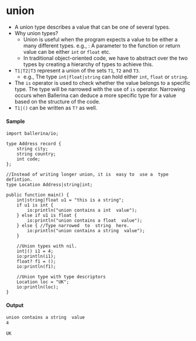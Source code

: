# union

- A union type describes a value that can be one of several types.
- Why union types?
    - Union is useful when the program expects a value to be either a many   different types.  e.g., : A  parameter  to the function or  return value  can be either  `int` or `float` etc.     
    - In traditional object-oriented code, we have to abstract over the two types by creating a hierarchy of types to achieve this.
- `T1|T2|T3` represent a union of the  sets  `T1`, `T2` and `T3`. 
    - e.g., The type `int|float|string` can hold either `int`, `float` or `string`.
- The  `is` operator is  used to check whether the value  belongs to a specific type.   The type will be narrowed  with the use of `is` operator. Narrowing occurs when Ballerina can deduce a more specific type for a value based on the structure of the code.
- `T1|()` can be written as `T?` as  well.

#### Sample

<!-- MARKDOWN-AUTO-DOCS:START (CODE:src=./../../code/union.bal) -->
<!-- The below code snippet is automatically added from ./../../code/union.bal -->
```bal
import ballerina/io;

type Address record {
    string city;
    string country;
    int code;
};

//Instead of writing longer union, it is  easy to  use a  type defintion.
type Location Address|string|int;

public function main() {
    int|string|float u1 = "this is a string";
    if u1 is int {
        io:println("union contains a int  value");
    } else if u1 is float {
        io:println("union contains a float  value");
    } else { //Type narrowed  to  string  here.
        io:println("union contains a string  value");
    }

    //Union types with nil.
    int|() i1 = 4;
    io:println(i1);
    float? f1 = ();
    io:println(f1);

    //Union type with type descriptors
    Location loc = "UK";
    io:println(loc);
}
```
<!-- The below code snippet is automatically added from ./../../code/union.bal -->
<!-- MARKDOWN-AUTO-DOCS:END -->

#### Output

<!-- MARKDOWN-AUTO-DOCS:START (CODE:src=./../../code/union.bash) -->
<!-- The below code snippet is automatically added from ./../../code/union.bash -->
```bash
union contains a string  value
4

UK
```
<!-- The below code snippet is automatically added from ./../../code/union.bash -->
<!-- MARKDOWN-AUTO-DOCS:END -->


